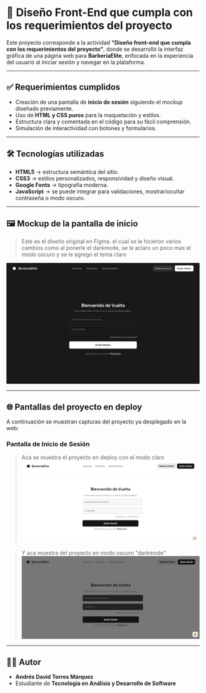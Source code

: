 # 🎨 Diseño Front-End que cumpla con los requerimientos del proyecto

Este proyecto corresponde a la actividad **"Diseño front-end que cumpla con los requerimientos del proyecto"**, donde se desarrolló la interfaz gráfica de una página web para **BarberíaElite**, enfocada en la experiencia del usuario al iniciar sesión y navegar en la plataforma.

---

## ✅ Requerimientos cumplidos
- Creación de una pantalla de **inicio de sesión** siguiendo el mockup diseñado previamente.
- Uso de **HTML y CSS puros** para la maquetación y estilos.
- Estructura clara y comentada en el código para su fácil comprensión.
- Simulación de interactividad con botones y formularios.

---

## 🛠️ Tecnologías utilizadas
- **HTML5** → estructura semántica del sitio.
- **CSS3** → estilos personalizados, responsividad y diseño visual.
- **Google Fonts** → tipografía moderna.
- **JavaScript** → se puede integrar para validaciones, mostrar/ocultar contraseña o modo oscuro.

---

## 🖼️ Mockup de la pantalla de inicio
> Este es el diseño original en Figma. el cual se le hicieron varios cambios como al ponerle el darkmode, se le aclaro un poco mas el modo oscuro y se le agrego el tema claro

![Mockup Pantalla de Inicio](./img/inicio.png)

---

## 🌐 Pantallas del proyecto en deploy
A continuación se muestran capturas del proyecto ya desplegado en la web:

### Pantalla de Inicio de Sesión
> Aca se muestra el proyecto en deploy con el modo claro
![Pantalla Login](./img/inicio-deploy-blanco.png)

> Y aca muestra del proyecto en modo oscuro "darkmode"
![Pantalla Login](./img/inicio-deploy-negro.png)


---


## 👨‍💻 Autor
- **Andrés David Torres Márquez**  
- Estudiante de **Tecnología en Análisis y Desarrollo de Software**  
